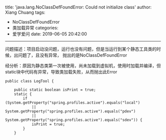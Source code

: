 title: 'java.lang.NoClassDefFoundError: Could not initialize class'
author: Xiang Chuang
tags:
  - NoClassDefFoundError
  - 类加载异常
categories:
  - 爱学爱问
date: 2019-06-05 20:42:00
---
问题描述：项目启动没问题，运行也没有问题，但是当运行到某个静态工具类的时候，出问题了，且没有异常， 抛出的是NoClassDefFoundError

经分析：原因为静态类第一次被使用，尚未加载到虚拟机，使用时加载并编译，但static块中代码有异常，导致类加载失败，从而抛出此Error

```
public class LogTool {
	
	public static boolean isPrint = true;
	static {
		if (System.getProperty("spring.profiles.active").equals("local")
			|| System.getProperty("spring.profiles.active").equals("pdev")
			|| System.getProperty("spring.profiles.active").equals("sdev")) {
			isPrint = true;
		}
	}
```